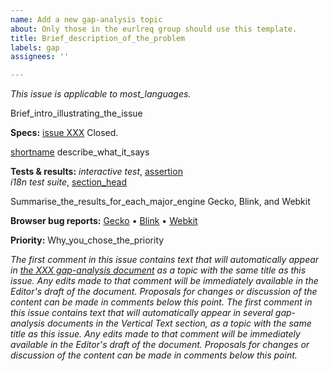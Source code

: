 ```yaml
---
name: Add a new gap-analysis topic
about: Only those in the eurlreq group should use this template.
title: Brief_description_of_the_problem
labels: gap
assignees: ''

---
```


<i class="meta">This issue is applicable to most_languages.</i>

Brief_intro_illustrating_the_issue


<b class="subhead">Specs:</b>
[issue XXX](url) Closed.

[shortname](url_to_section) describe_what_it_says


<b class="subhead">Tests & results:</b>
<i>interactive test</i>, [assertion](url)<br>
<i>i18n test suite</i>, [section_head](url)

Summarise_the_results_for_each_major_engine
<span class="pass">Gecko</span>, <span class="partial">Blink</span>, and <span class="fail">Webkit</span>


<b class="subhead">Browser bug reports:</b>
[Gecko](url) • [Blink](url) • [Webkit](url)


<b class="subhead">Priority:</b>
Why_you_chose_the_priority

_The first comment in this issue contains text that will automatically appear in [the XXX gap-analysis document](https://w3c.github.io/sealreq/gap-analysis/XXX-gap#XXX) as a topic with the same title as this issue. Any edits made to that comment will be immediately available in the Editor's draft of the document. Proposals for changes or discussion of the content can be made in comments below this point._
_The first comment in this issue contains text that will automatically appear in several gap-analysis documents in the Vertical Text section, as a topic with the same title as this issue. Any edits made to that comment will be immediately available in the Editor's draft of the document. Proposals for changes or discussion of the content can be made in comments below this point._
